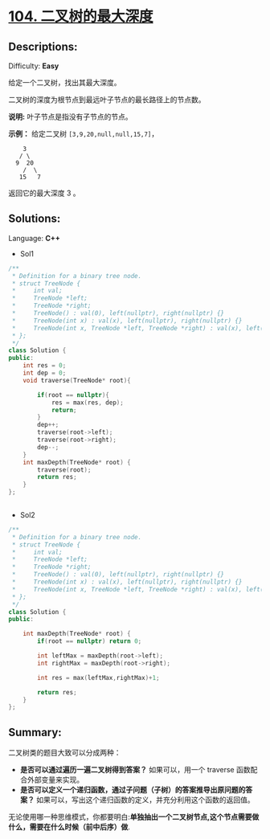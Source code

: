 # [104\. 二叉树的最大深度](https://leetcode-cn.com/problems/maximum-depth-of-binary-tree/)

## Descriptions:
Difficulty: **Easy**


给定一个二叉树，找出其最大深度。

二叉树的深度为根节点到最远叶子节点的最长路径上的节点数。

**说明:** 叶子节点是指没有子节点的节点。

**示例：**
给定二叉树 `[3,9,20,null,null,15,7]`，

```
    3
   / \
  9  20
    /  \
   15   7
```

返回它的最大深度 3 。


## Solutions:

Language: **C++**

* Sol1
```c++
/**
 * Definition for a binary tree node.
 * struct TreeNode {
 *     int val;
 *     TreeNode *left;
 *     TreeNode *right;
 *     TreeNode() : val(0), left(nullptr), right(nullptr) {}
 *     TreeNode(int x) : val(x), left(nullptr), right(nullptr) {}
 *     TreeNode(int x, TreeNode *left, TreeNode *right) : val(x), left(left), right(right) {}
 * };
 */
class Solution {
public:
    int res = 0;
    int dep = 0;
    void traverse(TreeNode* root){

        if(root == nullptr){
            res = max(res, dep);
            return;
        }
        dep++;
        traverse(root->left);
        traverse(root->right);
        dep--;
    }
    int maxDepth(TreeNode* root) {
        traverse(root);
        return res;
    }
};
​
```

* Sol2

```c++
/**
 * Definition for a binary tree node.
 * struct TreeNode {
 *     int val;
 *     TreeNode *left;
 *     TreeNode *right;
 *     TreeNode() : val(0), left(nullptr), right(nullptr) {}
 *     TreeNode(int x) : val(x), left(nullptr), right(nullptr) {}
 *     TreeNode(int x, TreeNode *left, TreeNode *right) : val(x), left(left), right(right) {}
 * };
 */
class Solution {
public:

    int maxDepth(TreeNode* root) {
        if(root == nullptr) return 0;

        int leftMax = maxDepth(root->left);
        int rightMax = maxDepth(root->right);

        int res = max(leftMax,rightMax)+1;

        return res;
    }
};
```
## Summary:

二叉树类的题目大致可以分成两种：
* **是否可以通过遍历一遍二叉树得到答案？** 如果可以，用一个 traverse 函数配合外部变量来实现。
* **是否可以定义一个递归函数，通过子问题（子树）的答案推导出原问题的答案？** 如果可以，写出这个递归函数的定义，并充分利用这个函数的返回值。

无论使用哪一种思维模式，你都要明白:**单独抽出一个二叉树节点,这个节点需要做什么，需要在什么时候（前中后序）做**.
